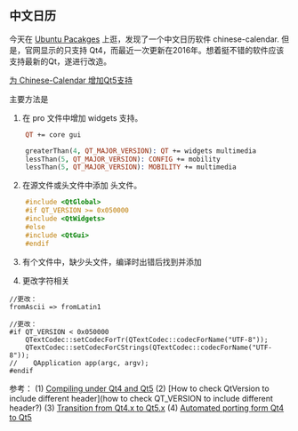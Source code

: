 ## 中文日历
今天在 [Ubuntu Pacakges](https://packages.ubuntu.com/) 上逛，发现了一个中文日历软件 chinese-calendar.
但是，官网显示的只支持 Qt4，而最近一次更新在2016年。想着挺不错的软件应该支持最新的Qt，遂进行改造。

[为 Chinese-Calendar 增加Qt5支持](https://code.launchpad.net/~jinlj/chinese-calendar/chinese-calendar)

主要方法是

1. 在 pro 文件中增加 widgets 支持。


```pro
    QT += core gui

    greaterThan(4, QT_MAJOR_VERSION): QT += widgets multimedia
    lessThan(5, QT_MAJOR_VERSION): CONFIG += mobility
    lessThan(5, QT_MAJOR_VERSION): MOBILITY += multimedia
```

2. 在源文件或头文件中添加 <QtWidgets> 头文件。

```cpp
    #include <QtGlobal>
    #if QT_VERSION >= 0x050000
    #include <QtWidgets>
    #else
    #include <QtGui>
    #endif
```

3. 有个文件中，缺少头文件，编译时出错后找到并添加 <QDataStream>

4. 更改字符相关

```
//更改：
fromAscii => fromLatin1

//更改：
#if QT_VERSION < 0x050000
    QTextCodec::setCodecForTr(QTextCodec::codecForName("UTF-8"));
    QTextCodec::setCodecForCStrings(QTextCodec::codecForName("UTF-8"));
//    QApplication app(argc, argv);
#endif
```








参考：
(1) [Compiling under Qt4 and Qt5](http://www.qtcentre.org/threads/53731-compiling-under-qt4-AND-qt5)
(2) [How to check QtVersion to include different header](how to check QT_VERSION to include different header?)
(3) [Transition from Qt4.x to Qt5.x](https://wiki.qt.io/Transition_from_Qt_4.x_to_Qt5)
(4) [Automated porting form Qt4 to Qt5](http://www.kdab.com/automated-porting-from-qt-4-to-qt-5/)
